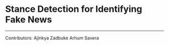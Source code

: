 # Stance Detection for Identifying Fake News
----------------------------------------------

Contributors:
Ajinkya Zadbuke
Arhum Savera